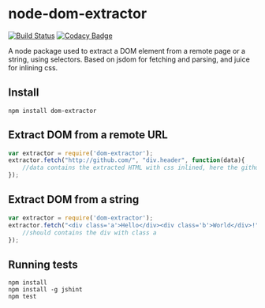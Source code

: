 node-dom-extractor
==================
[![Build Status](https://travis-ci.org/dial-once/node-dom-extractor.svg?branch=master)](https://travis-ci.org/dial-once/node-dom-extractor)
[![Codacy Badge](https://www.codacy.com/project/badge/3e4f92342e704e48a14f24b235c94935)](https://www.codacy.com/public/dialonce/node-dom-extractor)

A node package used to extract a DOM element from a remote page or a string, using selectors. Based on jsdom for fetching and parsing, and juice for inlining css.

## Install

    npm install dom-extractor

## Extract DOM from a remote URL

```js
var extractor = require('dom-extractor');
extractor.fetch("http://github.com/", "div.header", function(data){
	//data contains the extracted HTML with css inlined, here the github header
});
```

## Extract DOM from a string
```js
var extractor = require('dom-extractor');
extractor.fetch("<div class='a'>Hello</div><div class='b'>World</div>!", ".a", function(data){
	//should contains the div with class a
});
```

## Running tests

```
npm install
npm install -g jshint
npm test
```

